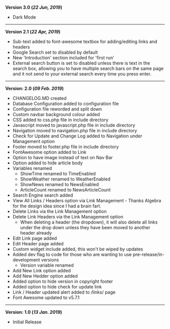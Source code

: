 __Version 3.0 (_22 Jun, 2019_)__
- Dark Mode
***
__Version 2.1 (_22 Apr, 2019_)__
- Sub-text added to font-awesome textbox for adding/editing links and headers
- Google Search set to disabled by default
- New 'Introduction' section included for 'first run'
- External search button is set to disabled unless there is text in the search box, allowing you to have multiple search bars on the same page and it not send to your external search every time you press enter.
***
__Version: 2.0 (_09 Feb. 2019_)__
- CHANGELOG.MD created
- Database Configuration added to configuration file
- Configuration file reworded and split down
- Custom navbar background colour added
- CSS added to css.php file in include directory
- Javascript moved to javascript.php file in include directory
- Navigation moved to navigation.php file in include directory
- Check for Update and Change Log added to Navigation under Management option
- Footer moved to footer.php file in include directory
- FontAwesome option added to Link
- Option to have image instead of text on Nav Bar
- Option added to hide article body
- Variables renamed
    * ShowTime renamed to TimeEnabled
    * ShowWeather renamed to WeatherEnabled
    * ShowNews renamed to NewsEnabled
    * ArticleCount renamed to NewsArticleCount
- Search Engine search added
- View All Links / Headers option via Link Management - Thanks Algebra for the design idea since I had a brain fart.
- Delete Links via the Link Management option
- Delete Link Headers via the Link Management option
    * When deleting a header (the dropdown), it will also delete all links under the drop down unless they have been moved to another header already
- Edit Link page added
- Edit Header page added
- Custom widget include added, this won't be wiped by updates
- Added dev flag to code for those who are wanting to use pre-release/in-development versions
    * Version variable renamed
- Add New Link option added
- Add New Hedder option added
- Added option to hide version in copyright footer
- Added option to hide check for update link
- Link / Header updated alert added to /links/ page
- Font Awesome updated to v5.7.1
***
__Version: 1.0 (_13 Jan. 2019_)__
- Initial Release
